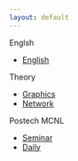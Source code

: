 ```yaml
---
layout: default
---
```


Englsh  
- [English](TIL/English/README)  
  
Theory  
- [Graphics](TIL/Theory/Graphics/README)  
- [Network](TIL/Theory/Network/README)  
  
Postech MCNL  
- [Seminar]()  
- [Daily]()  
